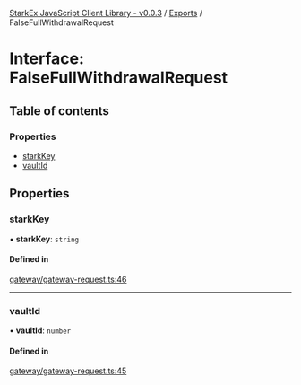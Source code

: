 [StarkEx JavaScript Client Library - v0.0.3](../README.md) / [Exports](../modules.md) / FalseFullWithdrawalRequest

# Interface: FalseFullWithdrawalRequest

## Table of contents

### Properties

- [starkKey](FalseFullWithdrawalRequest.md#starkkey)
- [vaultId](FalseFullWithdrawalRequest.md#vaultid)

## Properties

### starkKey

• **starkKey**: `string`

#### Defined in

[gateway/gateway-request.ts:46](https://github.com/starkware-industries/starkex-clientlib-js/blob/ade8477/src/lib/gateway/gateway-request.ts#L46)

---

### vaultId

• **vaultId**: `number`

#### Defined in

[gateway/gateway-request.ts:45](https://github.com/starkware-industries/starkex-clientlib-js/blob/ade8477/src/lib/gateway/gateway-request.ts#L45)
